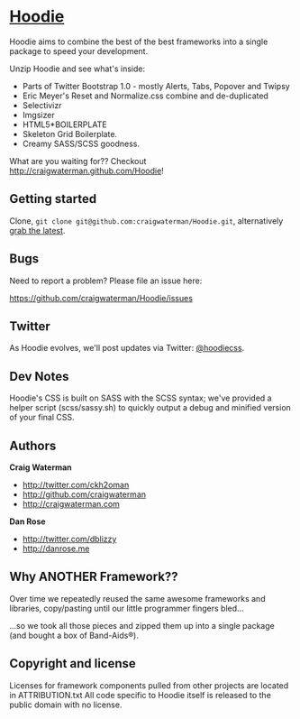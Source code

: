 [Hoodie](http://github.com/craigwaterman/Hoodie)
=================

Hoodie aims to combine the best of the best frameworks into a single package to speed your development. 

Unzip Hoodie and see what's inside:

+ Parts of Twitter Bootstrap 1.0 - mostly Alerts, Tabs, Popover and Twipsy
+ Eric Meyer's Reset and Normalize.css combine and de-duplicated
+ Selectivizr
+ Imgsizer
+ HTML5*BOILERPLATE
+ Skeleton Grid Boilerplate.
+ Creamy SASS/SCSS goodness.

What are you waiting for?? Checkout http://craigwaterman.github.com/Hoodie!



Getting started
-----------

Clone, `git clone git@github.com:craigwaterman/Hoodie.git`, alternatively [grab the latest](https://github.com/craigwaterman/Hoodie/zipball/master).



Bugs
-----------

Need to report a problem? Please file an issue here:

https://github.com/craigwaterman/Hoodie/issues



Twitter
---------------

As Hoodie evolves, we'll post updates via Twitter: [@hoodiecss](http://twitter.com/hoodiecss).



Dev Notes
----------

Hoodie's CSS is built on SASS with the SCSS syntax; we've provided a helper script (scss/sassy.sh) to quickly output a debug and minified version of your final CSS.


Authors
-------

**Craig Waterman**

+ http://twitter.com/ckh2oman
+ http://github.com/craigwaterman
+ http://craigwaterman.com

**Dan Rose**

+ http://twitter.com/dblizzy
+ http://danrose.me


Why ANOTHER Framework??
---------------------

Over time we repeatedly reused the same awesome frameworks and libraries, copy/pasting until our little programmer fingers bled… 

…so we took all those pieces and zipped them up into a single package (and bought a box of Band-Aids®).



Copyright and license
---------------------

Licenses for framework components pulled from other projects are located in ATTRIBUTION.txt
All code specific to Hoodie itself is released to the public domain with no license.
